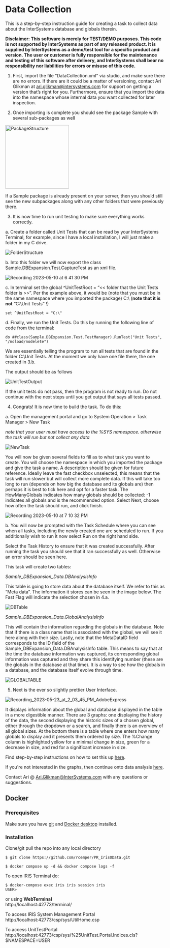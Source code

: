# Data Collection
This is a step-by-step instruction guide for creating a task to collect data about the InterSystems database and globals therein.

**Disclaimer: This software is merely for TEST/DEMO purposes. This code is not supported by InterSystems as part of any released product. It is supplied by InterSystems as a demo/test tool for a specific product and version. The user or customer is fully responsible for the maintenance and testing of this software after delivery, and InterSystems shall bear no responsibility nor liabilities for errors or misuse of this code.**

1)	First, import the file “DataCollection.xml” via studio, and make sure there are no errors. If there are it could be a matter of versioning, contact Ari Glikman at ari.glikman@intersystems.com for support on getting a version that’s right for you. Furthermore, ensure that you import the data into the namespace whose internal data you want collected for later inspection.

2)	Once importing is complete you should see the package Sample with several sub-packages as well
<img width="200" alt="PackageStructure" src="https://github.com/Ari-Glikman/DataCollection/assets/73805987/14881800-c2fd-4b68-846b-a1e94ab7f89a">

      
If a Sample package is already present on your server, then you should still see the new subpackages along with any other folders that were previously there.

3)	It is now time to run unit testing to make sure everything works correctly.
   
a.	Create a folder called Unit Tests that can be read by your InterSystems Terminal, for example, since I have a local installation, I will just make a folder in my C drive.
 
 ![FolderStructure](https://github.com/Ari-Glikman/DataCollection/assets/73805987/da855796-9a22-46bb-b6a7-8a1971a61403)


b.	Into this folder we will now export the class Sample.DBExpansion.Test.CaptureTest as an xml file.

![Recording 2023-05-10 at 6 41 30 PM](https://github.com/Ari-Glikman/DataCollection/assets/73805987/0c405ec8-4db2-428a-b618-c7be58cf751a)


c.    In terminal set the global ^UnitTestRoot = “<< folder that the Unit Tests folder is  >>”. Per the example above, it would be (note that you must be in the same namespace where you imported the package) C:\ (**note that it is not** “C:\Unit Tests” !)

 ```
set ^UnitTestRoot = "C:\"
```

      
d.    Finally, we run the Unit Tests. Do this by running the following line of code from the terminal:
      
 ```
do ##class(Sample.DBExpansion.Test.TestManager).RunTest("Unit Tests", "/noload/nodelete")
```
We are essentially telling the program to run all tests that are found in the folder C:\Unit Tests. At the moment we only have one file there, the one created in 3.b.

The output should be as follows
      

![UnitTestOutput](https://github.com/Ari-Glikman/DataCollection/assets/73805987/e90db59b-38df-436e-b23c-afaaf2258d77)

If the unit tests do not pass, then the program is not ready to run. Do not continue with the next steps until you get output that says all tests passed.
      

4) Congrats! It is now time to build the task. To do this:
      
a. Open the management portal and go to System Operation > Task Manager > New Task 
      
*note that your user must have access to the %SYS namespace. otherwise the task will run but not collect any data*

![NewTask](https://github.com/Ari-Glikman/DataCollection/assets/73805987/a8f7b9de-3a4b-40d8-83ba-a411589d85ed)

      
      
You will now be given several fields to fill as to what task you want to create. You will choose the namespace in which you imported the package and give the task a name. A description should be given for future reference. Ideally leave the fast checkbox unselected, this means that the task will run slower but will collect more complete data. If this will take too long to run (depends on how big the database and its globals are) then perhaps it is best to tick here and opt for a faster task. The HowManyGlobals indicates how many globals should be collected: -1 indicates all globals and is the recommended option. Select Next, choose how often the task should run, and click finish.     
      
![Recording 2023-05-10 at 7 10 32 PM](https://github.com/Ari-Glikman/DataCollection/assets/73805987/4c599a91-35be-48a6-941f-8f2631ea318e)

b. You will now be prompted with the Task Schedule where you can see when all tasks, including the newly created one are scheduled to run. If you additionally wish to run it now select Run on the right hand side.

Select the Task History to ensure that it was created successfully. After running the task you should see that it ran successfully as well. Otherwise an error should be seen here.

This task will create two tables: 
      
*Sample_DBExpansion_Data.DBAnalysisInfo*
      
This table is going to store data about the database itself. We refer to this as “Meta data”. The information it stores can be seen in the image below. The Fast Flag will indicate the selection chosen in 4.a.

![DBTable](https://github.com/Ari-Glikman/DataCollection/assets/73805987/ab4855fe-4cce-4e56-b74c-be7d23d27295)


*Sample_DBExpansion_Data.GlobalAnalysisInfo*
      

This will contain the information regarding the globals in the database. Note that if there is a class name that is associated with the global, we will see it here along with their size. Lastly, note that the MetaDataID field corresponds to the ID field of the Sample_DBExpansion_Data.DBAnalysisInfo table. This means to say that at the time the database information was captured, its corresponding global information was captured and they share this identifying number (these are the globals in the database at that time). It is a way to see how the globals in a database, and the database itself evolve through time.
      
![GLOBALTABLE](https://github.com/Ari-Glikman/DataCollection/assets/73805987/8acfaeab-acf0-408d-88c6-cb48f5505e2f)



5) Next is the ever so slightly prettier User Interface.
      
![Recording_2023-05-23_at_2_03_45_PM_AdobeExpress](https://github.com/Ari-Glikman/DataCollection/assets/73805987/e7e867b6-dd23-4dad-86bb-3b2249524124)


It displays information about the global and database displayed in the table in a more digestible manner. There are 3 graphs: one displaying the history of the data, the second displaying the historic sizes of a chosen global, either through the dropdown or a search, and finally there is an overview of all global sizes. At the bottom there is a table where one enters how many globals to display and it presents them ordered by size. The %Change column is highlighted yellow for a minimal change in size, green for a decrease in size, and red for a significant increase in size. 

Find step-by-step instructions on how to set this up [here](https://github.com/Ari-Glikman/DataCollection-UI).

If you're not interested in the graphs, then continue onto data analysis [here](https://github.com/Ari-Glikman/DataAnalysis).

Contact Ari @ Ari.Glikman@InterSystems.com with any questions or suggestions.

## Docker

 
### Prerequisites
Make sure you have [git](https://git-scm.com/book/en/v2/Getting-Started-Installing-Git) and [Docker desktop](https://www.docker.com/products/docker-desktop) installed.
### Installation
Clone/git pull the repo into any local directory
```
$ git clone https://github.com/rcemper/PR_IrisOData.git
```
```
$ docker compose up -d && docker compose logs -f
```
To open IRIS Terminal do:
```
$ docker-compose exec iris iris session iris
USER>
```
or using **WebTerminal**     
http://localhost:42773/terminal/      

To access IRIS System Management Portal   
http://localhost:42773/csp/sys/UtilHome.csp    

To access UnitTestPortal
http://localhost:42773/csp/sys/%25UnitTest.Portal.Indices.cls?$NAMESPACE=USER
